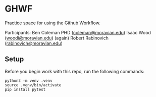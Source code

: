 
# GHWF

Practice space for using the Github Workflow.

Participants:
Ben Coleman PHD (coleman@moravian.edu)
Isaac Wood (woodi@moravian.edu) (again)
Robert Rabinovich (rabinovich@moravian.edu)


## Setup

Before you begin work with this repo, run the following commands:

```
python3 -m venv .venv
source .venv/bin/activate
pip install pytest
```
